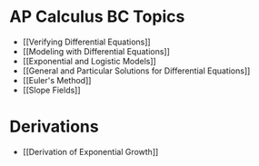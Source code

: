 # AP Calculus BC Topics
- [[Verifying Differential Equations]]
- [[Modeling with Differential Equations]]
- [[Exponential and Logistic Models]]
- [[General and Particular Solutions for Differential Equations]]
- [[Euler's Method]]
- [[Slope Fields]]

# Derivations
- [[Derivation of Exponential Growth]]